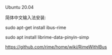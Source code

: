 Ubuntu 20.04 

简体中文输入法安装:

sudo apt-get install ibus-rime

sudo apt install librime-data-pinyin-simp

https://github.com/rime/home/wiki/RimeWithIBus
